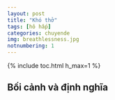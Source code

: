 ```yaml
---
layout: post
title: "Khó thở"
tags: [hô hấp]
categories: chuyende
img: breathlessness.jpg
notnumbering: 1
---
```


{% include toc.html h_max=1 %}

## Bối cảnh và định nghĩa 